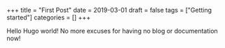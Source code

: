 +++
title = "First Post"
date = 2019-03-01
draft = false
tags = ["Getting started"]
categories = []
+++

Hello Hugo world! No more excuses for having no blog or documentation now!
